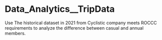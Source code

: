 # Data_Analytics__TripData

Use The historical dataset in 2021 from Cyclistic company meets ROCCC requirements to analyze the difference between casual and annual members.

